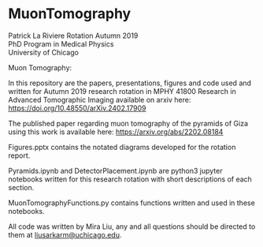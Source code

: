 # MuonTomography
Patrick La Riviere Rotation Autumn 2019\
PhD Program in Medical Physics\
University of Chicago

Muon Tomography: 


In this repository are the papers, presentations, figures and code used and written for Autumn 2019 research rotation in MPHY 41800 Research in Advanced Tomographic Imaging available on arxiv here: https://doi.org/10.48550/arXiv.2402.17909

The published paper regarding muon tomography of the pyramids of Giza using this work is available here: 
https://arxiv.org/abs/2202.08184

Figures.pptx contains the notated diagrams developed for the rotation report. 

Pyramids.ipynb and DetectorPlacement.ipynb are python3 jupyter notebooks written for this research rotation with short descriptions of each section.

MuonTomographyFunctions.py contains functions written and used in these notebooks. 

All code was written by Mira Liu, any and all questions should be directed to them at liusarkarm@uchicago.edu.
